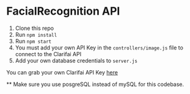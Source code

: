 # FacialRecognition API

1. Clone this repo
2. Run `npm install`
3. Run `npm start`
4. You must add your own API Key in the `controllers/image.js` file to connect to the Clarifai API
5. Add your own database credentials to `server.js`

You can grab your own Clarifai API Key [here](https://www.clarifai.com/)

** Make sure you use posgreSQL instead of mySQL for this codebase.

